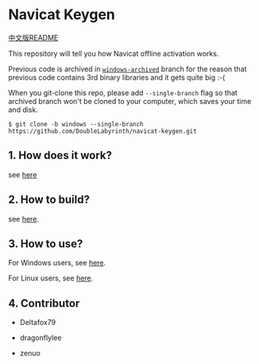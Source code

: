 # Navicat Keygen

[中文版README](README.zh-CN.md)

This repository will tell you how Navicat offline activation works.

Previous code is archived in [`windows-archived`](https://github.com/DoubleLabyrinth/navicat-keygen/tree/windows-archived) branch for the reason that previous code contains 3rd binary libraries and it gets quite big :-(

When you git-clone this repo, please add `--single-branch` flag so that archived branch won't be cloned to your computer, which saves your time and disk.

```console
$ git clone -b windows --single-branch https://github.com/DoubleLabyrinth/navicat-keygen.git
```

## 1. How does it work?

see [here](doc/how-does-it-work.md)

## 2. How to build?

see [here](doc/how-to-build.md).

## 3. How to use?

For Windows users, see [here](doc/how-to-use.windows.md).

For Linux users, see [here](doc/how-to-use.linux.md).

## 4. Contributor

* Deltafox79

* dragonflylee

* zenuo


